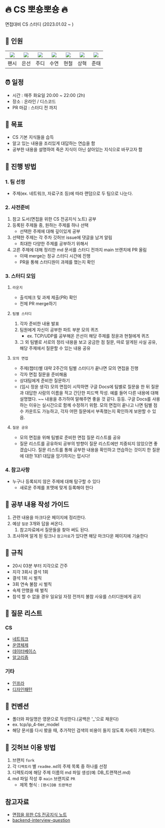 # 🔥 CS 뽀숑뽀숑 🔥

면접대비 CS 스터디 (2023.01.02 ~ )

## 🦁 인원

|[![](https://github.com/Fancylog99.png?size=80)](https://github.com/Fancy96)|[![](https://github.com/baekeunsun.png?size=80)](https://github.com/baekeunsun) |[![](https://github.com/ParkJungYoon.png?size=80)](https://github.com/ParkJungYoon) | [![](https://github.com/namtndus.png?size=80)](https://github.com/namtndus)|[![](https://github.com/BHC-Chicken.png?size=80)](https://github.com/BHC-Chicken)|[![](https://github.com/sanghyuk2.png?size=80)](https://github.com/sanghyuk2) |[![](https://github.com/jthugg.png?size=80)](https://github.com/jthugg)|
|:---:|:---:|:---:|:---:|:---:|:---:|:---:|
| 팬시 | 은선 | 주디 | 수연 | 현철 | 상혁 | 준태 | 

## ⏰ 일정

- 시간 : 매주 화요일 20:00 ~ 22:00 (2h)
- 장소 : 온라인 / 디스코드
- PR 마감 : 스터디 전 까지

## 🎯 목표

- CS 기본 지식들을 습득
- 알고 있는 내용을 조리있게 대답하는 연습을 함
- 공부한 내용을 설명하여 죽은 지식이 아닌 살아있는 지식으로 바꾸고자 함

## 📖 진행 방법

### 1. 팀 선정

- 주제(ex. 네트워크, 자료구조 등)에 따라 랜덤으로 두 팀으로 나눈다.

### 2. 사전준비

1. 참고 도서(면접을 위한 CS 전공지식 노트) 공부
2. 등록된 주제들 중, 원하는 주제를 하나 선택
    - 선택한 주제에 대해 깊이있게 공부
3. 선택한 주제는 각 주차 깃허브 issue에 댓글을 남겨 알림
    - 최대한 다양한 주제를 공부하기 위해서
4. 고른 주제에 대해 정리한 md 문서를 스터디 전까지 main 브랜치에 PR 올림
    - 이때 merge는 정규 스터디 시간에 진행
    - PR을 통해 스터디원이 과제를 했는지 확인

### 3. 스터디 모임

1. `라운지`
    - 출석체크 및 과제 제출(PR) 확인
    - 전체 PR merge하기

2. `팀별 스터디`
    1. 각자 준비한 내용 발표
    2. 팀원에게 자신이 공부한 파트 부분 모의 퀴즈
        - ex. TCP/UDP를 공부해온 은선이 해당 주제를 정윤과 현철에게 퀴즈
    3. 그 외 팀별로 서로의 정리 내용을 보고 궁금한 점 질문, 따로 알게된 사실 공유, 해당 주제에서 질문할 수 있는 내용 공유 

3. `모의 면접`
    - 주제(챕터)별 대략 2주간의 팀별 스터디가 끝나면 모의 면접을 진행
    - 각자 면접 질문을 준비해옴
    - 상대팀에게 준비한 질문하기
    - (임시 정윤 생각) 모의 면접이 시작하면 구글 Docs에 팀별로 질문을 한 뒤 질문과 대답한 사람의 이름을 적고 간단한 피드백 작성. 예를 들어 다른 내용에 대해 설명했다. ~~ 내용을 추가하여 말해주면 좋을 것 같다. 등등. 구글 Docs를 사용하는 이유는 실시간으로 함께 수정하기 위함. 모의 면접이 끝나고 나면 팀별 점수 카운트도 가능하고, 각자 어떤 질문에서 부족했는지 확인하게 보완할 수 있음.

4. `질문 공유`
    - 모의 면접을 위해 팀별로 준비한 면접 질문 리스트를 공유
    - 질문 리스트를 공유하되 공부의 방향이 질문 리스트에만 치중되지 않았으면 좋겠습니다. 질문 리스트를 통해 공부한 내용을 확인하고 연습하는 것이지 한 질문에 대한 1대1 대답을 암기하지는 맙시다!

### 4. 참고사항

- 누구나 등록되지 않은 주제에 대해 탐구할 수 있다
    - 새로운 주제를 포맷에 맞게 등록해야 한다

## 📝 공부 내용 작성 가이드

1. 관련 내용을 마크다운 페이지에 정리한다.
2. 예상 `질문` 3개와 답을 써온다.
    1. 참고자료에서 질문들을 찾아 써도 된다.
3. 조사하며 알게 된 링크나 `참고자료`가 있다면 해당 마크다운 페이지에 기술한다

## 🤙 규칙

- 20시 03분 부터 지각으로 간주
- 지각 3회시 결석 1회
- 결석 1회 시 벌칙
- 3회 연속 불참 시 벌칙
- 숙제 안했을 때 벌칙
- 참석 할 수 없을 경우 일요일 자정 전까지 불참 사유를 스터디원에게 공지

## 📄 질문 리스트

### CS

- [네트워크](Network/README.md)
- [운영체제](OS/README.md)
- [데이터베이스](DB/README.md)
- [알고리즘](Algorithm/README.md)

### 기타

- [인프라](Infra/README.md)
- [디자인패턴](Design/README.md)

## 👐 컨벤션

- 폴더와 파일명은 영문으로 작성한다.(공백은 '_'으로 채운다)
- ex. tcp/ip_4-tier_model
- 해당 문서를 다시 봤을 때, 추가적인 검색의 비용이 들지 않도록 자세히 기록한다.

## 🖤 깃허브 이용 방법

1. 브랜치 `fork`
2. 각 `디렉토리` 별 `readme.md`의 주제 목록 중 하나를 선정
3. 디렉토리에 해당 주제 이름의 md 파일 생성(예: DB_트랜잭션.md)
4. md 파일 작성 후 `main` 브랜치로 `PR`
    - 제목 형식 : `[팬시]DB 트랜잭션`

## 참고자료

- [면접을 위한 CS 전공지식 노트](https://product.kyobobook.co.kr/detail/S000001834833)
- [backend-interview-question](https://github.com/ksundong/backend-interview-question)
